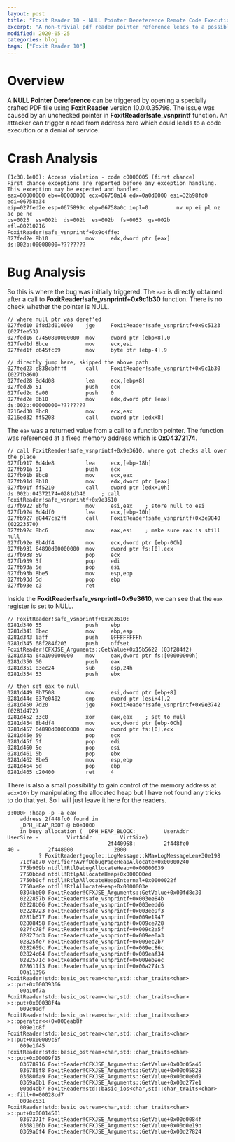```yaml
---
layout: post
title: "Foxit Reader 10 - NULL Pointer Dereference Remote Code Execution"
excerpt: "A non-trivial pdf reader pointer reference leads to a possible RCE."
modified: 2020-05-25
categories: blog
tags: ["Foxit Reader 10"]
---
```


# Overview

A **NULL Pointer Dereference** can be triggered by opening a specially crafted PDF file using **Foxit Reader** version 10.0.0.35798. The issue was caused by an unchecked pointer in **FoxitReader!safe_vsnprintf** function. An attacker can trigger a read from address zero which could leads to a code execution or a denial of service.

# Crash Analysis

```
(1c38.1e00): Access violation - code c0000005 (first chance)
First chance exceptions are reported before any exception handling.
This exception may be expected and handled.
eax=00000000 ebx=00000000 ecx=06758a14 edx=0a0d0000 esi=32b98fd0 edi=06758a34
eip=027fed2e esp=0675899c ebp=06758a0c iopl=0         nv up ei pl nz ac pe nc
cs=0023  ss=002b  ds=002b  es=002b  fs=0053  gs=002b             efl=00210216
FoxitReader!safe_vsnprintf+0x9c4ffe:
027fed2e 8b10            mov     edx,dword ptr [eax]  ds:002b:00000000=????????
```

# Bug Analysis

So this is where the bug was initially triggered. The `eax` is directly obtained after a call to **FoxitReader!safe_vsnprintf+0x9c1b30** function. There is no check whether the pointer is NULL.

```
// where null ptr was deref'ed
027fed10 0f8d3d010000    jge     FoxitReader!safe_vsnprintf+0x9c5123 (027fee53)
027fed16 c7450800000000  mov     dword ptr [ebp+8],0
027fed1d 8bce            mov     ecx,esi
027fed1f c645fc09        mov     byte ptr [ebp-4],9

// directly jump here, skipped the above path
027fed23 e838cbffff      call    FoxitReader!safe_vsnprintf+0x9c1b30 (027fb860)
027fed28 8d4d08          lea     ecx,[ebp+8]
027fed2b 51              push    ecx
027fed2c 6a00            push    0
027fed2e 8b10            mov     edx,dword ptr [eax]  ds:002b:00000000=????????
0216ed30 8bc8            mov     ecx,eax
0216ed32 ff5208          call    dword ptr [edx+8]
```

The `eax` was a returned value from a call to a function pointer. The function was referenced at a fixed memory address which is **0x04372174**.

```
// call FoxitReader!safe_vsnprintf+0x9e3610, where got checks all over the place
027fb917 8d4de8          lea     ecx,[ebp-18h]
027fb91a 51              push    ecx
027fb91b 8bc8            mov     ecx,eax
027fb91d 8b10            mov     edx,dword ptr [eax]
027fb91f ff5210          call    dword ptr [edx+10h]  ds:002b:04372174=0281d340     ; call FoxitReader!safe_vsnprintf+0x9e3610
027fb922 8bf0            mov     esi,eax 	; store null to esi
027fb924 8d4df0          lea     ecx,[ebp-10h]
027fb927 e8447ca2ff      call    FoxitReader!safe_vsnprintf+0x3e9840 (02223570)
027fb92c 8bc6            mov     eax,esi 	; make sure eax is still null
027fb92e 8b4df4          mov     ecx,dword ptr [ebp-0Ch]
027fb931 64890d00000000  mov     dword ptr fs:[0],ecx
027fb938 59              pop     ecx
027fb939 5f              pop     edi
027fb93a 5e              pop     esi
027fb93b 8be5            mov     esp,ebp
027fb93d 5d              pop     ebp
027fb93e c3              ret
```

Inside the **FoxitReader!safe_vsnprintf+0x9e3610**, we can see that the `eax` register is set to NULL.

```
// FoxitReader!safe_vsnprintf+0x9e3610:
0281d340 55              push    ebp
0281d341 8bec            mov     ebp,esp
0281d343 6aff            push    0FFFFFFFFh
0281d345 68f284f203      push    offset FoxitReader!CFXJSE_Arguments::GetValue+0x15b5622 (03f284f2)
0281d34a 64a100000000    mov     eax,dword ptr fs:[00000000h]
0281d350 50              push    eax
0281d351 83ec24          sub     esp,24h
0281d354 53              push    ebx

// then set eax to null
0281d449 8b7508          mov     esi,dword ptr [ebp+8]
0281d44c 837e0402        cmp     dword ptr [esi+4],2
0281d450 7d20            jge     FoxitReader!safe_vsnprintf+0x9e3742 (0281d472)
0281d452 33c0            xor     eax,eax 	; set to null
0281d454 8b4df4          mov     ecx,dword ptr [ebp-0Ch]
0281d457 64890d00000000  mov     dword ptr fs:[0],ecx
0281d45e 59              pop     ecx
0281d45f 5f              pop     edi
0281d460 5e              pop     esi
0281d461 5b              pop     ebx
0281d462 8be5            mov     esp,ebp
0281d464 5d              pop     ebp
0281d465 c20400          ret     4
```

There is also a small possibility to gain control of the memory address at `edx+10h` by manipulating the allocated heap but I have not found any tricks to do that yet. So I will just leave it here for the readers.

```
0:000> !heap -p -a eax
    address 2f448fc0 found in
    _DPH_HEAP_ROOT @ b0e1000
    in busy allocation (  DPH_HEAP_BLOCK:         UserAddr         UserSize -         VirtAddr         VirtSize)
                                2f440958:         2f448fc0               40 -         2f448000             2000
          ? FoxitReader!google::LogMessage::kMaxLogMessageLen+30e198
    71cfab70 verifier!AVrfDebugPageHeapAllocate+0x00000240
    775b909b ntdll!RtlDebugAllocateHeap+0x00000039
    7750bbad ntdll!RtlpAllocateHeap+0x000000ed
    7750b0cf ntdll!RtlpAllocateHeapInternal+0x0000022f
    7750ae8e ntdll!RtlAllocateHeap+0x0000003e
    0394bb00 FoxitReader!CFXJSE_Arguments::GetValue+0x00fd8c30
    0222857b FoxitReader!safe_vsnprintf+0x003ee84b
    02228b06 FoxitReader!safe_vsnprintf+0x003eedd6
    02228723 FoxitReader!safe_vsnprintf+0x003ee9f3
    0281b677 FoxitReader!safe_vsnprintf+0x009e1947
    02808458 FoxitReader!safe_vsnprintf+0x009ce728
    027fc78f FoxitReader!safe_vsnprintf+0x009c2a5f
    02827dd3 FoxitReader!safe_vsnprintf+0x009ee0a3
    02825fe7 FoxitReader!safe_vsnprintf+0x009ec2b7
    0282659c FoxitReader!safe_vsnprintf+0x009ec86c
    02824c64 FoxitReader!safe_vsnprintf+0x009eaf34
    0282571c FoxitReader!safe_vsnprintf+0x009eb9ec
    028611f3 FoxitReader!safe_vsnprintf+0x00a274c3
    00a11396 FoxitReader!std::basic_ostream<char,std::char_traits<char> >::put+0x00039366
    00a10f7a FoxitReader!std::basic_ostream<char,std::char_traits<char> >::put+0x00038f4a
    009c9adf FoxitReader!std::basic_ostream<char,std::char_traits<char> >::operator<<+0x000eab8f
    009e1c8f FoxitReader!std::basic_ostream<char,std::char_traits<char> >::put+0x00009c5f
    009e1f45 FoxitReader!std::basic_ostream<char,std::char_traits<char> >::put+0x00009f15
    03678916 FoxitReader!CFXJSE_Arguments::GetValue+0x00d05a46
    036786f8 FoxitReader!CFXJSE_Arguments::GetValue+0x00d05828
    03680fa9 FoxitReader!CFXJSE_Arguments::GetValue+0x00d0e0d9
    0369a6b1 FoxitReader!CFXJSE_Arguments::GetValue+0x00d277e1
    00bd4eb7 FoxitReader!std::basic_ios<char,std::char_traits<char> >::fill+0x00028cd7
    009ec531 FoxitReader!std::basic_ostream<char,std::char_traits<char> >::put+0x00014501
    0367371f FoxitReader!CFXJSE_Arguments::GetValue+0x00d0084f
    0368106b FoxitReader!CFXJSE_Arguments::GetValue+0x00d0e19b
    0369a6f4 FoxitReader!CFXJSE_Arguments::GetValue+0x00d27824
```